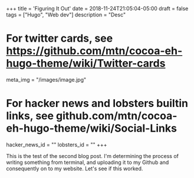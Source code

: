 +++
title = 'Figuring It Out'
date = 2018-11-24T21:05:04-05:00
draft = false
tags = ["Hugo", "Web dev"]
description = "Desc"

# For twitter cards, see https://github.com/mtn/cocoa-eh-hugo-theme/wiki/Twitter-cards
meta_img = "/images/image.jpg"

# For hacker news and lobsters builtin links, see github.com/mtn/cocoa-eh-hugo-theme/wiki/Social-Links
hacker_news_id = ""
lobsters_id = ""
+++

This is the test of the second blog post. I'm determining the process of writing something from terminal, and uploading it to my Github and consequently on to my website. Let's see if this worked. 